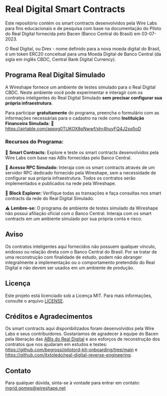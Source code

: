 # Real Digital Smart Contracts
Este repositório contém os smart contracts desenvolvidos pela Wire Labs para fins educacionais e de pesquisa com base na documentação do Piloto do Real Digital fornecida pelo Bacen (Banco Central do Brasil) em 03-07-2023. 

O Real Digital, ou Drex - nome definido para a nova moeda digital do Brasil, é um token ERC20 conceitual para uma Moeda Digital de Banco Central (da sigla em inglês CBDC, Central Bank Digital Currency).

## Programa Real Digital Simulado
A Wireshape fornece um ambiente de testes simulado para o Real Digital CBDC. Neste ambiente você pode experimentar e interagir com os contratos inteligentes do Real Digital Simulado **sem precisar configurar sua própria infraestrutura**.

Para participar **gratuitamente** do programa, preencha o formulário com as informações necessárias para o cadastro na rede como **Instituição Financeira Simulada**:
📌 https://airtable.com/appxg0TUKOX8pNwwf/shr4huyFQ4J2sq5oD

### Recursos do Programa: 

🔹 **Smart Contracts:** Explore e teste os smart contracts desenvolvidos pela Wire Labs com base nas ABIs fornecidas pelo Banco Central. 

🔹 **Acesso RPC Simulado:** Interaja com os smart contracts através de um servidor RPC dedicado fornecido pela Wireshape, sem a necessidade de configurar sua própria infraestrutura. Todos os contratos serão implementados e publicados na rede pela Wireshape.

🔹 **Block Explorer:** Verifique todas as transações e faça consultas nos smart contracts da rede do Real Digital Simulado.

⚠️ **Lembre-se:** O programa de ambiente de testes simulado da Wireshape não possui afiliação oficial com o Banco Central. Interaja com os smart contracts em um ambiente simulado por sua própria conta e risco.

## Aviso

Os contratos inteligentes aqui fornecidos não possuem qualquer vínculo, endosso ou relação direta com o Banco Central do Brasil. Por se tratar de uma reconstrução com finalidade de estudo, podem não abranger integralmente a implementação ou o comportamento pretendido do Real Digital e não devem ser usados em um ambiente de produção.

## Licença

Este projeto está licenciado sob a Licença MIT. Para mais informações, consulte o arquivo [LICENSE](https://github.com/wireshape/real-digital-smart-contracts/blob/main/LICENSE).

## Créditos e Agradecimentos

Os smart contracts aqui disponibilizados foram desenvolvidos pela Wire Labs e seus contribuidores. Gostaríamos de agradecer à equipe do Bacen pela liberação das [ABIs do Real Digital](https://github.com/bacen/pilotord-kit-onboarding) e aos esforços de reconstrução dos contratos que nos ajudaram em estudos e testes: https://github.com/begrossi/pilotord-kit-onboarding/tree/main e https://github.com/itxtoledo/real-digital-reverse-engineering.

## Contato

Para qualquer dúvida, sinta-se à vontade para entrar em contato: ingrid.gomes@wireshape.net
